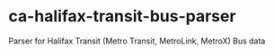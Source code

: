 ca-halifax-transit-bus-parser
=============================

Parser for Halifax Transit (Metro Transit, MetroLink, MetroX) Bus data
